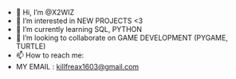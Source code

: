 - 👋 Hi, I’m @X2WIZ
- 👀 I’m interested in NEW PROJECTS <3
- 🌱 I’m currently learning SQL, PYTHON
- 💞️ I’m looking to collaborate on GAME DEVELOPMENT (PYGAME, TURTLE)
- 📫 How to reach me:
- MY EMAIL : killfreax1603@gmail.com

<!---
X2WIZ/X2WIZ is a ✨ special ✨ repository because its `README.md` (this file) appears on your GitHub profile.
You can click the Preview link to take a look at your changes.
--->
